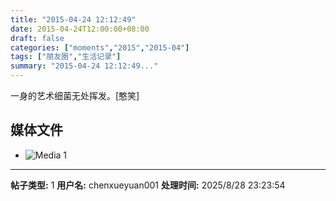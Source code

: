 ```yaml
---
title: "2015-04-24 12:12:49"
date: 2015-04-24T12:00:00+08:00
draft: false
categories: ["moments","2015","2015-04"]
tags: ["朋友圈","生活记录"]
summary: "2015-04-24 12:12:49..."
---
```


一身的艺术细菌无处挥发。[憨笑]

## 媒体文件

- ![Media 1](/Moments/photos/2015-04-24/201504241212490.jpg)

---

**帖子类型:** 1
**用户名:** chenxueyuan001
**处理时间:** 2025/8/28 23:23:54